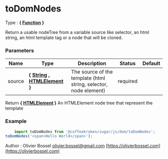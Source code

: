 # toDomNodes

<!-- @namespace: sugar.js.dom.toDomNodes -->

Type : **{ [Function](https://developer.mozilla.org/fr/docs/Web/JavaScript/Reference/Objets_globaux/Function) }**


Return a usable nodeTree from a variable source like selector, an html string, an html template tag or a node that will be cloned.



### Parameters
Name  |  Type  |  Description  |  Status  |  Default
------------  |  ------------  |  ------------  |  ------------  |  ------------
source  |  **{ [String](https://developer.mozilla.org/fr/docs/Web/JavaScript/Reference/Objets_globaux/String) , [HTMLElement](https://developer.mozilla.org/fr/docs/Web/API/HTMLElement) }**  |  The source of the template (html string, selector, node element)  |  required  |

Return **{ [HTMLElement](https://developer.mozilla.org/fr/docs/Web/API/HTMLElement) }** An HTMLElement node tree that represent the template

### Example
```js
	import toDomNodes from '@coffeekraken/sugar/js/dom/toDomNodes';
toDomNodes('<span>Hello World</span>');
```
Author : Olivier Bossel [olivier.bossel@gmail.com](mailto:olivier.bossel@gmail.com) [https://olivierbossel.com](https://olivierbossel.com)